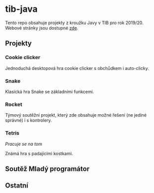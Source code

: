 # tib-java

Tento repo obsahuje projekty z kroužku Javy v TIB pro rok 2019/20. Webové stránky jsou dostupné [zde](https://tib.cz/krouzky/trava/kategorie/27).

## Projekty

### Cookie clicker

Jednoduchá desktopová hra cookie clicker s obchůdkem i auto-clicky.

### Snake

Klasická hra Snake se základními funkcemi.

### Rocket

Týmový soutěžní projekt, který zde obsahuje možné řešení (ne jediné správné) i s kontrolery.

### Tetris

*Pracuje se na tom*

Známá hra s padajícími kostkami.

## Soutěž Mladý programátor

## Ostatní
